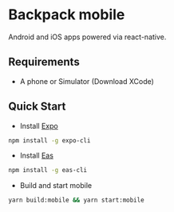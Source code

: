 # Backpack mobile

Android and iOS apps powered via react-native.

## Requirements

- A phone or Simulator (Download XCode)

## Quick Start

- Install [Expo](https://docs.expo.dev/workflow/expo-cli/)

```sh
npm install -g expo-cli
```

- Install [Eas](https://docs.expo.dev/build/setup/#install-the-latest-eas-cli)

```sh
npm install -g eas-cli
```

- Build and start mobile

```sh
yarn build:mobile && yarn start:mobile
```
